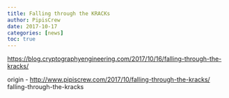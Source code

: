 ```yaml
---
title: Falling through the KRACKs
author: PipisCrew
date: 2017-10-17
categories: [news]
toc: true
---
```


https://blog.cryptographyengineering.com/2017/10/16/falling-through-the-kracks/

origin - http://www.pipiscrew.com/2017/10/falling-through-the-kracks/ falling-through-the-kracks